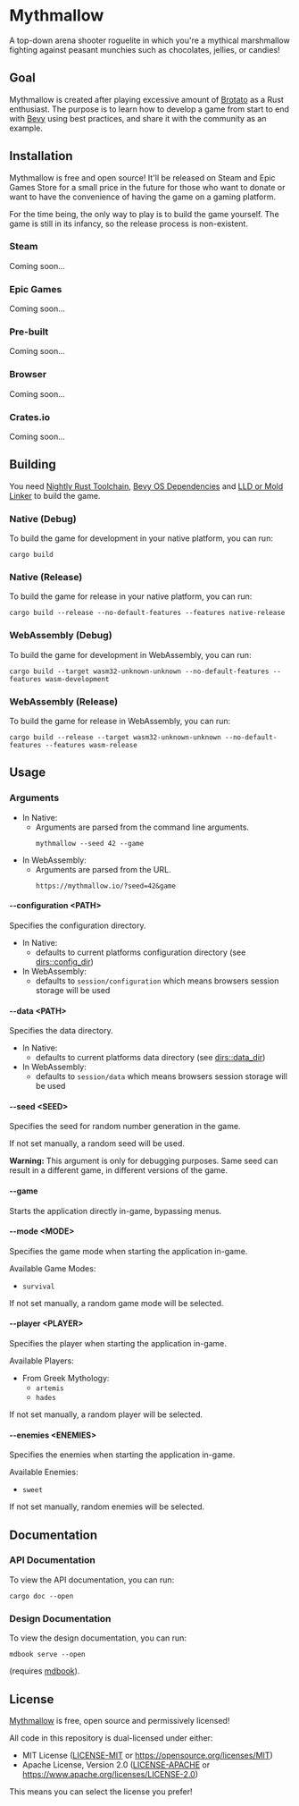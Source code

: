 # Mythmallow

A top-down arena shooter roguelite in which you're a mythical marshmallow fighting against peasant munchies such as chocolates, jellies, or candies!

## Goal

Mythmallow is created after playing excessive amount of [Brotato](https://store.steampowered.com/app/1942280/Brotato/) as a Rust enthusiast. The purpose is to learn how to develop a game from start to end with [Bevy](https://bevyengine.org/) using best practices, and share it with the community as an example.

## Installation

Mythmallow is free and open source! It'll be released on Steam and Epic Games Store for a small price in the future for those who want to donate or want to have the convenience of having the game on a gaming platform.

For the time being, the only way to play is to build the game yourself. The game is still in its infancy, so the release process is non-existent.

### Steam

Coming soon...

### Epic Games

Coming soon...

### Pre-built

Coming soon...

### Browser

Coming soon...

### Crates.io

Coming soon...

## Building

You need [Nightly Rust Toolchain](https://www.rust-lang.org/tools/install), [Bevy OS Dependencies](https://bevyengine.org/learn/book/getting-started/setup/#install-os-dependencies) and [LLD or Mold Linker](https://bevyengine.org/learn/book/getting-started/setup/#enable-fast-compiles-optional) to build the game.

### Native (Debug)

To build the game for development in your native platform, you can run:

```shell
cargo build
```

### Native (Release)

To build the game for release in your native platform, you can run:

```shell
cargo build --release --no-default-features --features native-release
```

### WebAssembly (Debug)

To build the game for development in WebAssembly, you can run:

```shell
cargo build --target wasm32-unknown-unknown --no-default-features --features wasm-development
```

### WebAssembly (Release)

To build the game for release in WebAssembly, you can run:

```shell
cargo build --release --target wasm32-unknown-unknown --no-default-features --features wasm-release
```

## Usage

### Arguments

- In Native:
  - Arguments are parsed from the command line arguments.
    ```
    mythmallow --seed 42 --game
    ```
- In WebAssembly:
  - Arguments are parsed from the URL.
    ```
    https://mythmallow.io/?seed=42&game
    ```

#### \-\-configuration \<PATH>

Specifies the configuration directory.

- In Native:
  - defaults to current platforms configuration directory (see [dirs::config_dir](https://docs.rs/dirs/latest/dirs/fn.config_dir.html))
- In WebAssembly:
  - defaults to `session/configuration` which means browsers session storage will be used

#### \-\-data \<PATH>

Specifies the data directory.

- In Native:
  - defaults to current platforms data directory (see [dirs::data_dir](https://docs.rs/dirs/latest/dirs/fn.data_dir.html))
- In WebAssembly:
  - defaults to `session/data` which means browsers session storage will be used

#### \-\-seed \<SEED>

Specifies the seed for random number generation in the game.

If not set manually, a random seed will be used.

**Warning:** This argument is only for debugging purposes. Same seed can result in a different game, in different versions of the game.

#### \-\-game

Starts the application directly in-game, bypassing menus.

#### \-\-mode \<MODE>

Specifies the game mode when starting the application in-game.

Available Game Modes:
- `survival`

If not set manually, a random game mode will be selected.

#### \-\-player \<PLAYER>

Specifies the player when starting the application in-game.

Available Players:
- From Greek Mythology:
  - `artemis`
  - `hades`

If not set manually, a random player will be selected.

#### \-\-enemies \<ENEMIES>

Specifies the enemies when starting the application in-game.

Available Enemies:
- `sweet`

If not set manually, random enemies will be selected.

## Documentation

### API Documentation

To view the API documentation, you can run:

```shell
cargo doc --open
```

### Design Documentation

To view the design documentation, you can run:

```shell
mdbook serve --open
```

(requires [mdbook](https://rust-lang.github.io/mdBook/guide/installation.html)).

## License

[Mythmallow](https://github.com/umut-sahin/mythmallow/) is free, open source and permissively licensed!

All code in this repository is dual-licensed under either:

- MIT License ([LICENSE-MIT](https://github.com/umut-sahin/mythmallow/blob/main/LICENSE-MIT) or <https://opensource.org/licenses/MIT>)
- Apache License, Version 2.0 ([LICENSE-APACHE]((https://github.com/umut-sahin/mythmallow/blob/main/LICENSE-APACHE)) or <https://www.apache.org/licenses/LICENSE-2.0>)

This means you can select the license you prefer!
